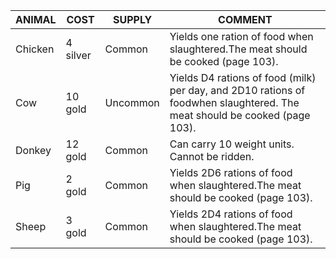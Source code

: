| ANIMAL  | COST     | SUPPLY   | COMMENT                                                                                                                   |
| ------- | -------- | -------- | ------------------------------------------------------------------------------------------------------------------------- |
| Chicken | 4 silver | Common   | Yields one ration of food when slaughtered.The meat should be cooked (page 103).                                          |
| Cow     | 10 gold  | Uncommon | Yields D4 rations of food (milk) per day, and 2D10 rations of foodwhen slaughtered. The meat should be cooked (page 103). |
| Donkey  | 12 gold  | Common   | Can carry 10 weight units. Cannot be ridden.                                                                              |
| Pig     | 2 gold   | Common   | Yields 2D6 rations of food when slaughtered.The meat should be cooked (page 103).                                         |
| Sheep   | 3 gold   | Common   | Yields 2D4 rations of food when slaughtered.The meat should be cooked (page 103).                                         |